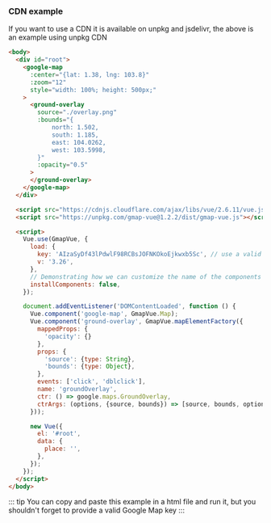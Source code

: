 ### CDN example

If you want to use a CDN it is available on unpkg and jsdelivr, the above is an example using unpkg CDN

```html
<body>
  <div id="root">
    <google-map
      :center="{lat: 1.38, lng: 103.8}"
      :zoom="12"
      style="width: 100%; height: 500px;"
    >
      <ground-overlay
        source="./overlay.png"
        :bounds="{
            north: 1.502,
            south: 1.185,
            east: 104.0262,
            west: 103.5998,
        }"
        :opacity="0.5"
      >
      </ground-overlay>
    </google-map>
  </div>

  <script src="https://cdnjs.cloudflare.com/ajax/libs/vue/2.6.11/vue.js"></script>
  <script src="https://unpkg.com/gmap-vue@1.2.2/dist/gmap-vue.js"></script>

  <script>
    Vue.use(GmapVue, {
      load: {
        key: 'AIzaSyDf43lPdwlF98RCBsJOFNKOkoEjkwxb5Sc', // use a valid key
        v: '3.26',
      },
      // Demonstrating how we can customize the name of the components
      installComponents: false,
    });

    document.addEventListener('DOMContentLoaded', function () {
      Vue.component('google-map', GmapVue.Map);
      Vue.component('ground-overlay', GmapVue.mapElementFactory({
        mappedProps: {
          'opacity': {}
        },
        props: {
          'source': {type: String},
          'bounds': {type: Object},
        },
        events: ['click', 'dblclick'],
        name: 'groundOverlay',
        ctr: () => google.maps.GroundOverlay,
        ctrArgs: (options, {source, bounds}) => [source, bounds, options],
      }));

      new Vue({
        el: '#root',
        data: {
          place: '',
        },
      });
    });
  </script>
</body>
```

::: tip
You can copy and paste this example in a html file and run it, but you shouldn't forget to provide a valid Google Map key
:::
